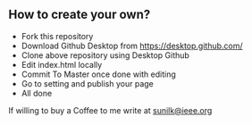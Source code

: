 ## How to create your own?

* Fork this repository
* Download Github Desktop from https://desktop.github.com/
* Clone above repository using Desktop Github
* Edit index.html locally
* Commit To Master once done with editing
* Go to setting and publish your page
* All done

If willing to buy a Coffee to me write at sunilk@ieee.org
